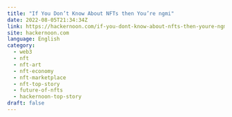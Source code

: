 ```yaml
---
title: "If You Don’t Know About NFTs then You’re ngmi"
date: 2022-08-05T21:34:34Z
link: https://hackernoon.com/if-you-dont-know-about-nfts-then-youre-ngmi?source=rss&utm_medium=RSS&utm_source=news.12bit.vn
site: hackernoon.com
language: English
category:
  - web3
  - nft
  - nft-art
  - nft-economy
  - nft-marketplace
  - nft-top-story
  - future-of-nfts
  - hackernoon-top-story
draft: false
---
```

